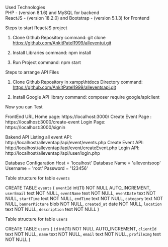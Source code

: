 
Used Technologies <br />
PHP - (version 8.1.6) and MySQL for backend<br />
ReactJS - (version 18.2.0) and Bootstrap - (version 5.1.3) for Frontend<br />

Steps to start ReactJS project
1. Clone Github Repository
	command: git clone https://github.com/AnkitPatel1999/alleventui.git

2. Install Libraries
	command: npm install

3. Run Project
	command: npm start


Steps to arrange API Files

1. Clone Github Repository in xampp\htdocs Directory
	command: https://github.com/AnkitPatel1999/alleventsapi.git

2. Install Google API library
	command: composer require google/apiclient


Now you can Test 

FrontEnd URL 
 Home page: https://localhost:3000/
 Create Event Page : https://localhost:3000/create-event
 Login Page: https://localhost:3000/signin

Bakend API
 Listing all event API: http://localhost/alleventapi/api/event/events.php
 Create Event API: http://localhost/alleventapi/api/event/createEvent.php
 Login API: http://localhost/alleventapi/api/user/login.php

Database Configaration
    Host = 'localhost'
    Database Name = 'alleventsoop'
    Username = 'root'
    Password = '123456'

Table structure for table `events`

CREATE TABLE `events` (
  `eventId` int(11) NOT NULL AUTO_INCREMENT,
  `userEmail` text NOT NULL,
  `eventName` text NOT NULL,
  `eventDate` text NOT NULL,
  `startTime` text NOT NULL,
  `endTime` text NOT NULL,
  `category` text NOT NULL,
  `bannerPicture` blob NOT NULL,
  `created_at` date NOT NULL,
  `location` text NOT NULL,
  `description` text NOT NULL
) 

Table structure for table `users`

CREATE TABLE `users` (
  `id` int(11) NOT NULL AUTO_INCREMENT,
  `clientId` text NOT NULL,
  `name` text NOT NULL,
  `email` text NOT NULL,
  `profileImg` text NOT NULL
)
